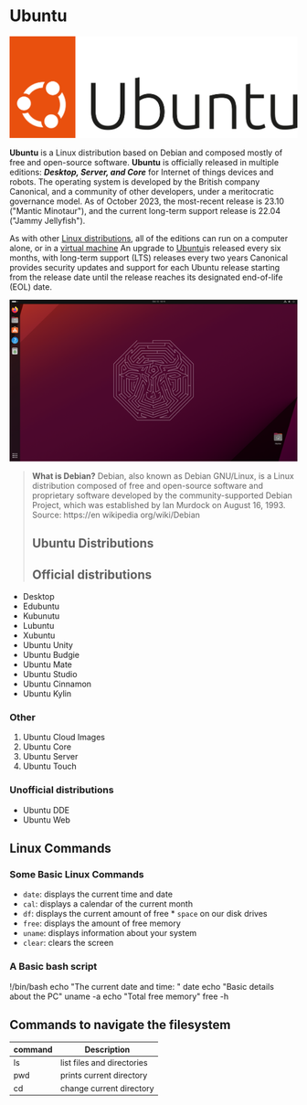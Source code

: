 

# Ubuntu



![Logo](UbuntuLogo.svg)

**Ubuntu** is a Linux distribution based on Debian and composed mostly of free and open-source software. **Ubuntu** is officially released in multiple editions: ***Desktop, Server,  and Core***  for Internet of things devices and robots. The operating system is developed by the British company Canonical, and a community of other developers, under a meritocratic governance model. As of October 2023, the most-recent release is 23.10 ("Mantic Minotaur"), and the current long-term support release is 22.04 ("Jammy Jellyfish").

As with other [Linux distributions](https://en.wikipedia.org/wiki/Linux_distribution), all of the editions can run on a computer alone, or in a [virtual machine](https://en.wikipedia.org/wiki/Virtual_machine)  An upgrade to [Ubuntu](https://ubuntu.com/)is released every six months, with long-term support (LTS) releases every two years Canonical provides security updates and support for each Ubuntu release starting from the release date until the release reaches its designated end-of-life (EOL) date.

![Desktop](UbuntuDesktop.png)

> **What is Debian?** Debian, also known as Debian GNU/Linux, is a Linux distribution composed of free and  open-source  software and proprietary software developed by the community-supported Debian Project, which was established  by Ian Murdock on August 16, 1993. 
> Source: https://en wikipedia org/wiki/Debian 
>
> ## Ubuntu  Distributions 
> ## Official distributions
* Desktop
* Edubuntu
* Kubunutu
* Lubuntu
* Xubuntu
* Ubuntu Unity
* Ubuntu Budgie
* Ubuntu Mate
* Ubuntu Studio
* Ubuntu Cinnamon
* Ubuntu Kylin

### Other
1. Ubuntu Cloud Images
2. Ubuntu Core
3. Ubuntu Server
4. Ubuntu Touch

### Unofficial distributions
* Ubuntu DDE
* Ubuntu Web

## Linux Commands
### Some Basic Linux Commands 

* `date`: displays the current time and date
* `cal`: displays a calendar of the current month
* `df`: displays the current amount of free * `space` on our disk drives
* `free`: displays the amount of free memory
* `uname`: displays information about your system
* `clear`: clears the screen

### A Basic bash script

!/bin/bash
echo "The current date and time: "
date
echo "Basic details about the PC"
uname -a
echo "Total free memory"
free -h

## Commands to navigate the filesystem

| command | Description                |
| ------- | -------------------------- |
| ls      | list files and directories |
| pwd     | prints current directory   |
| cd      | change current directory   |